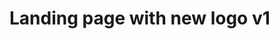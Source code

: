 # Landing page with new logo v1

<example title="Landing with new logo v1" src="example-pages/new-logo-page.html.twig" standalone />
